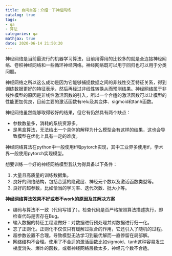 ```yaml
---
title: 自问自答：介绍一下神经网络
catalog: true
tags:
- qa
- 算法
categories: qa
mathjax: true
date: 2020-06-14 21:50:20
---
```


神经网络是当前最流行的机器学习算法，目前用得用的比较多的就是全连接神经网络、卷积神经网络和一些循环神经网络。神经网络既可以用于回归也可以用于分类问题。

神经网络之所以这么成功是因为它能够捕捉数据之间的非线性交互特征关系，得到训练数据更好的特征表示，然后再经过非线性转换从而预测结果。神经网络属于非线性模型的原因是非线性激活函数的引入，所以一个合适的激活函数可以让模型的性能更加优良，目前主要的激活函数有relu及其变体、sigmoid和tanh函数。

神经网络虽然能够取得较好的结果，但它有仍然具有两个缺点：

- 参数数量多，消耗的系统资源多。
- 是黑盒算法，无法给出一个具体的解释为什么模型会有这样的结果，这也会导致模型在优化上具有一定的难度。

神经网络算法在python中一般使用tf和pytorch实现，其中工业界多使用tf，学术界一般使用pytorch实现模型。

想要训练一个好的神经网络模型我认为得具备以下条件：

1. 大量且高质量的训练数据集。
2. 良好的网络结构，包括合适的隐藏层、神经元个数以及激活函数类型等。
3. 良好的超参数，比如恰当的学习率、迭代次数、批大小等。

**神经网络算法效果不好或者不work的原因及其解决方案**

- 编码与算法不一致（代码写错了）。检查代码是否严格按照算法描述执行，即检查代码是否存在Bug。
- 输入数据的特征工程没做好：对数据进行预处理并对数据进行归一化。
- 忘了正则化。正则化不仅仅只有缓解过拟合的作用，它还引入了随机的过程。
- 超参数设置不合理。导致模型无法学习到最优解而一直停留在局部解。
- 网络结构不合理。使用了不合适的激活函数比如sigmoid、tanh这种容易发生梯度消失、爆炸的函数，或者神经网络层数太多，神经元个数不合适。